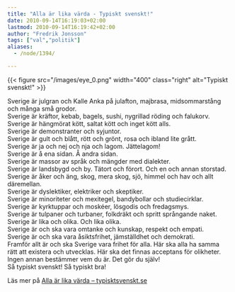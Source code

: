 ```yaml
---
title: "Alla är lika värda - Typiskt svenskt!"
date: 2010-09-14T16:19:03+02:00
lastmod: 2010-09-14T16:19:42+02:00
author: "Fredrik Jonsson"
tags: ["val","politik"]
aliases:
  - /node/1394/

---
```


{{< figure src="/images/eye_0.png" width="400" class="right" alt="Typiskt svenskt!" >}}

Sverige är julgran och Kalle Anka på julafton, majbrasa, midsommarstång och många små grodor.  
Sverige är kräftor, kebab, bagels, sushi, nygrillad röding och falukorv.  
Sverige är hängmörat kött, saltat kött och inget kött alls.  
Sverige är demonstranter och syjuntor.  
Sverige är gult och blått, rött och grönt, rosa och ibland lite grått.  
Sverige är ja och nej och nja och lagom. Jättelagom!  
Sverige är å ena sidan. Å andra sidan.  
Sverige är massor av språk och mängder med dialekter.  
Sverige är landsbygd och by. Tätort och förort. Och en och annan storstad.  
Sverige är åker och äng, skog, mera skog, sjö, himmel och hav och allt däremellan.  
Sverige är dyslektiker, elektriker och skeptiker.  
Sverige är minoriteter och mexitegel, bandybollar och studiecirklar.  
Sverige är kyrktuppar och moskéer, lösgodis och fredagsmys.  
Sverige är tulpaner och turbaner, folkdräkt och spritt språngande naket.  
Sverige är lika och olika. Och lika olika.  
Sverige är och ska vara omtanke och kunskap, respekt och empati.  
Sverige är och ska vara åsiktsfrihet, jämställdhet och demokrati.  
Framför allt är och ska Sverige vara frihet för alla. Här ska alla ha samma rätt att existera och utvecklas. Här ska det finnas acceptans för olikheter.  
Ingen annan bestämmer vem du är. Det gör du själv!  
Så typiskt svenskt! Så typiskt bra!

Läs mer på [Alla är lika värda – typisktsvenskt.se](http://typisktsvenskt.se/)
